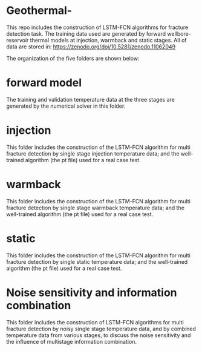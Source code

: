 # Geothermal-
This repo includes the construction of LSTM-FCN algorithms for fracture detection task. The training data used are generated by forward wellbore-reservoir thermal models at injection, warmback and static stages.
All of data are stored in: https://zenodo.org/doi/10.5281/zenodo.11062049

The organization of the five folders are shown below:
# forward model
The training and validation temperature data at the three stages are generated by the numerical solver in this folder. 
# injection
This folder includes the construction of the LSTM-FCN algorithm for multi fracture detection by single stage injection temperature data; and the well-trained algorithm (the pt file) used for a real case test.
# warmback
This folder includes the construction of the LSTM-FCN algorithm for multi fracture detection by single stage warmback temperature data; and the well-trained algorithm (the pt file) used for a real case test.
# static
This folder includes the construction of the LSTM-FCN algorithm for multi fracture detection by single static temperature data; and the well-trained algorithm (the pt file) used for a real case test.
# Noise sensitivity and information combination
This folder includes the construction of LSTM-FCN algorithms for multi fracture detection by noisy single stage temperature data, and by combined temperature data from various stages, to discuss the noise sensitivity and the influence of multistage information combination.


